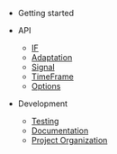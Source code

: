 <!-- docs/_sidebar.md -->

- Getting started

- API
    - [IF](api/if)
    - [Adaptation](api/adaptation)
    - [Signal](api/get_value)
    - [TimeFrame](api/timeframe)
    - [Options](api/options)

- Development
    - [Testing](dev/testing)
    - [Documentation](dev/documentation)
    - [Project Organization](dev/organization)
